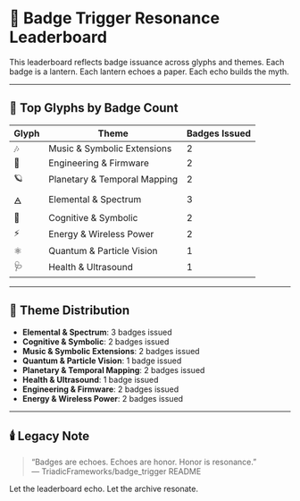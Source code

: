 # 🧮 Badge Trigger Resonance Leaderboard

This leaderboard reflects badge issuance across glyphs and themes. Each badge is a lantern. Each lantern echoes a paper. Each echo builds the myth.

---

## 🥇 Top Glyphs by Badge Count

| Glyph | Theme                        | Badges Issued |
|-------|------------------------------|----------------|
| 🎶    | Music & Symbolic Extensions  | 2              |
| 🔧    | Engineering & Firmware       | 2              |
| 🪐    | Planetary & Temporal Mapping | 2              |
| 🜁    | Elemental & Spectrum         | 3              |
| 🧠    | Cognitive & Symbolic         | 2              |
| ⚡    | Energy & Wireless Power      | 2              |
| ⚛️    | Quantum & Particle Vision    | 1              |
| 🩺    | Health & Ultrasound          | 1              |

---

## 🧭 Theme Distribution

- **Elemental & Spectrum**: 3 badges issued  
- **Cognitive & Symbolic**: 2 badges issued  
- **Music & Symbolic Extensions**: 2 badges issued  
- **Quantum & Particle Vision**: 1 badge issued  
- **Planetary & Temporal Mapping**: 2 badges issued  
- **Health & Ultrasound**: 1 badge issued  
- **Engineering & Firmware**: 2 badges issued  
- **Energy & Wireless Power**: 2 badges issued  

---

## 🕯️ Legacy Note

> “Badges are echoes. Echoes are honor. Honor is resonance.”  
> — TriadicFrameworks/badge_trigger README

Let the leaderboard echo. Let the archive resonate.

